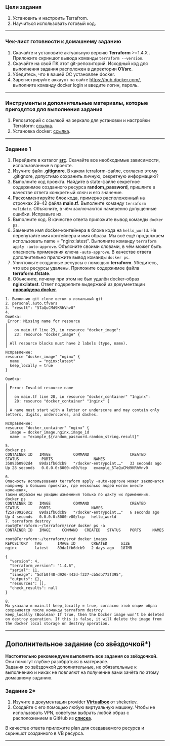 ### Цели задания

1. Установить и настроить Terrafrom.
2. Научиться использовать готовый код.

------

### Чек-лист готовности к домашнему заданию

1. Скачайте и установите актуальную версию **Terraform** >=1.4.X . Приложите скриншот вывода команды ```terraform --version```.
2. Скачайте на свой ПК этот git-репозиторий. Исходный код для выполнения задания расположен в директории **01/src**.
3. Убедитесь, что в вашей ОС установлен docker.
4. Зарегистрируйте аккаунт на сайте https://hub.docker.com/, выполните команду docker login и введите логин, пароль.

------

### Инструменты и дополнительные материалы, которые пригодятся для выполнения задания

1. Репозиторий с ссылкой на зеркало для установки и настройки Terraform: [ссылка](https://github.com/netology-code/devops-materials).
2. Установка docker: [ссылка](https://docs.docker.com/engine/install/ubuntu/). 
------

### Задание 1

1. Перейдите в каталог [**src**](https://github.com/netology-code/ter-homeworks/tree/main/01/src). Скачайте все необходимые зависимости, использованные в проекте. 
2. Изучите файл **.gitignore**. В каком terraform-файле, согласно этому .gitignore, допустимо сохранить личную, секретную информацию?
3. Выполните код проекта. Найдите  в state-файле секретное содержимое созданного ресурса **random_password**, пришлите в качестве ответа конкретный ключ и его значение.
4. Раскомментируйте блок кода, примерно расположенный на строчках 29–42 файла **main.tf**.
Выполните команду ```terraform validate```. Объясните, в чём заключаются намеренно допущенные ошибки. Исправьте их.
5. Выполните код. В качестве ответа приложите вывод команды ```docker ps```.
6. Замените имя docker-контейнера в блоке кода на ```hello_world```. Не перепутайте имя контейнера и имя образа. Мы всё ещё продолжаем использовать name = "nginx:latest". Выполните команду ```terraform apply -auto-approve```.
Объясните своими словами, в чём может быть опасность применения ключа  ```-auto-approve```. В качестве ответа дополнительно приложите вывод команды ```docker ps```.
7. Уничтожьте созданные ресурсы с помощью **terraform**. Убедитесь, что все ресурсы удалены. Приложите содержимое файла **terraform.tfstate**. 
8. Объясните, почему при этом не был удалён docker-образ **nginx:latest**. Ответ подкрепите выдержкой из документации [**провайдера docker**](https://docs.comcloud.xyz/providers/kreuzwerker/docker/latest/docs).  

```
1. Выполнил git clone ветки в локальный git
2. personal.auto.tfvars
3. "result": "5TaQuCMd9KRhVnv0"
4.
Ошибка:
 Error: Missing name for resource
│
│   on main.tf line 23, in resource "docker_image":
│   23: resource "docker_image" {
│
│ All resource blocks must have 2 labels (type, name).
╵
Исправление:
resource "docker_image" "nginx" {
  name         = "nginx:latest"
  keep_locally = true
}

Ошибка:
╷
│ Error: Invalid resource name
│
│   on main.tf line 28, in resource "docker_container" "1nginx":
│   28: resource "docker_container" "1nginx" {
│
│ A name must start with a letter or underscore and may contain only letters, digits, underscores, and dashes.

Исправление:
resource "docker_container" "nginx" {
  image = docker_image.nginx.image_id
  name  = "example_${random_password.random_string.result}"

5.
docker ps
CONTAINER ID   IMAGE          COMMAND                  CREATED          STATUS          PORTS                  NAMES
35893b0902d4   89da1fb6dcb9   "/docker-entrypoint.…"   33 seconds ago   Up 28 seconds   0.0.0.0:8000->80/tcp   example_5TaQuCMd9KRhVnv0

6.
Опасность использования terraform apply -auto-approve может заключатся например в больших проектах, где несколько людей могли внести изменения,
таким образом мы увидим изменения только по факту их применения. 
docker ps
CONTAINER ID   IMAGE          COMMAND                  CREATED         STATUS         PORTS                  NAMES
f25a709268c2   89da1fb6dcb9   "/docker-entrypoint.…"   6 seconds ago   Up 4 seconds   0.0.0.0:8000->80/tcp   hello_world
7. terraform destroy
root@Terraform:~/terraform/src# docker ps -a
CONTAINER ID   IMAGE     COMMAND   CREATED   STATUS    PORTS     NAMES

root@Terraform:~/terraform/src# docker images
REPOSITORY   TAG       IMAGE ID       CREATED      SIZE
nginx        latest    89da1fb6dcb9   2 days ago   187MB

{
  "version": 4,
  "terraform_version": "1.4.6",
  "serial": 11,
  "lineage": "5dfb0f48-d926-443d-f327-cb5db773f395",
  "outputs": {},
  "resources": [],
  "check_results": null
}

8.
Мы указали в main.tf keep_locally = true, согласно этой опции образ сохраняется после команды terraform destroy
keep_locally (Boolean) If true, then the Docker image won't be deleted on destroy operation. If this is false, it will delete the image from the docker local storage on destroy operation.

```


------

## Дополнительное задание (со звёздочкой*)

**Настоятельно рекомендуем выполнять все задания со звёздочкой.** Они помогут глубже разобраться в материале.   
Задания со звёздочкой дополнительные, не обязательные к выполнению и никак не повлияют на получение вами зачёта по этому домашнему заданию. 

### Задание 2*

1. Изучите в документации provider [**Virtualbox**](https://docs.comcloud.xyz/providers/shekeriev/virtualbox/latest/docs) от 
shekeriev.
2. Создайте с его помощью любую виртуальную машину. Чтобы не использовать VPN, советуем выбрать любой образ с расположением в GitHub из [**списка**](https://www.vagrantbox.es/).

В качестве ответа приложите plan для создаваемого ресурса и скриншот созданного в VB ресурса. 

------

